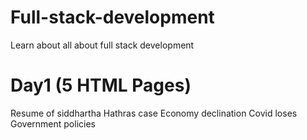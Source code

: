 # Full-stack-development
Learn about all about full stack development
# Day1 (5 HTML Pages)
Resume of siddhartha
Hathras case
Economy declination
Covid loses
Government policies
